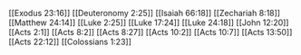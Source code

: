 [[Exodus 23:16]]
[[Deuteronomy 2:25]]
[[Isaiah 66:18]]
[[Zechariah 8:18]]
[[Matthew 24:14]]
[[Luke 2:25]]
[[Luke 17:24]]
[[Luke 24:18]]
[[John 12:20]]
[[Acts 2:1]]
[[Acts 8:2]]
[[Acts 8:27]]
[[Acts 10:2]]
[[Acts 10:7]]
[[Acts 13:50]]
[[Acts 22:12]]
[[Colossians 1:23]]
